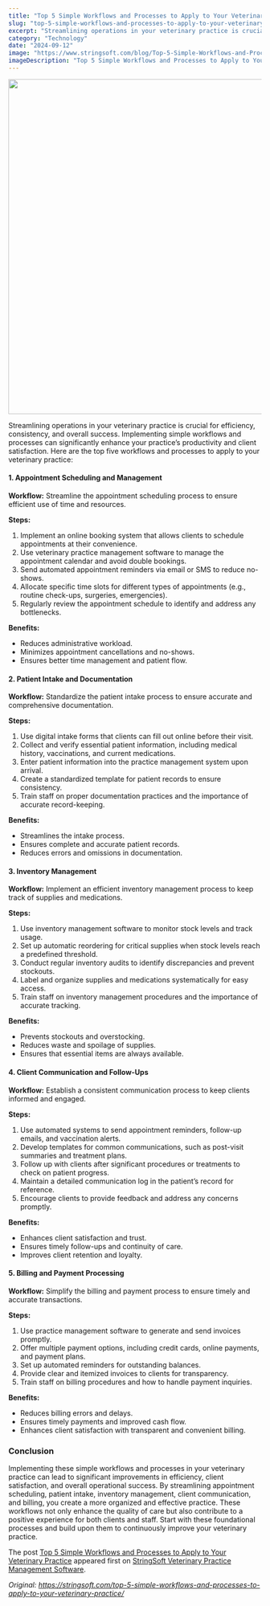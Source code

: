 ```yaml
---
title: "Top 5 Simple Workflows and Processes to Apply to Your Veterinary Practice"
slug: "top-5-simple-workflows-and-processes-to-apply-to-your-veterinary-practice"
excerpt: "Streamlining operations in your veterinary practice is crucial for efficiency, consistency, and overall success. Implementing simple workflows and processes can significantly enhance your practice’…"
category: "Technology"
date: "2024-09-12"
image: "https://www.stringsoft.com/blog/Top-5-Simple-Workflows-and-Processes-to-Apply-to-Your-Veterinary-Practice.jpg"
imageDescription: "Top 5 Simple Workflows and Processes to Apply to Your Veterinary Practice"
---
```


<p><img alt="" class="size-medium wp-image-425 aligncenter" height="667" src="https://www.stringsoft.com/blog/Top-5-Simple-Workflows-and-Processes-to-Apply-to-Your-Veterinary-Practice.jpg" width="1000" /></p>
<p>Streamlining operations in your veterinary practice is crucial for efficiency, consistency, and overall success. Implementing simple workflows and processes can significantly enhance your practice’s productivity and client satisfaction. Here are the top five workflows and processes to apply to your veterinary practice:</p>
<h4>1. <strong>Appointment Scheduling and Management</strong></h4>
<p><strong>Workflow:</strong> Streamline the appointment scheduling process to ensure efficient use of time and resources.</p>
<p><strong>Steps:</strong></p>
<ol>
<li>Implement an online booking system that allows clients to schedule appointments at their convenience.</li>
<li>Use veterinary practice management software to manage the appointment calendar and avoid double bookings.</li>
<li>Send automated appointment reminders via email or SMS to reduce no-shows.</li>
<li>Allocate specific time slots for different types of appointments (e.g., routine check-ups, surgeries, emergencies).</li>
<li>Regularly review the appointment schedule to identify and address any bottlenecks.</li>
</ol>
<p><strong>Benefits:</strong></p>
<ul>
<li>Reduces administrative workload.</li>
<li>Minimizes appointment cancellations and no-shows.</li>
<li>Ensures better time management and patient flow.</li>
</ul>
<h4>2. <strong>Patient Intake and Documentation</strong></h4>
<p><strong>Workflow:</strong> Standardize the patient intake process to ensure accurate and comprehensive documentation.</p>
<p><strong>Steps:</strong></p>
<ol>
<li>Use digital intake forms that clients can fill out online before their visit.</li>
<li>Collect and verify essential patient information, including medical history, vaccinations, and current medications.</li>
<li>Enter patient information into the practice management system upon arrival.</li>
<li>Create a standardized template for patient records to ensure consistency.</li>
<li>Train staff on proper documentation practices and the importance of accurate record-keeping.</li>
</ol>
<p><strong>Benefits:</strong></p>
<ul>
<li>Streamlines the intake process.</li>
<li>Ensures complete and accurate patient records.</li>
<li>Reduces errors and omissions in documentation.</li>
</ul>
<h4>3. <strong>Inventory Management</strong></h4>
<p><strong>Workflow:</strong> Implement an efficient inventory management process to keep track of supplies and medications.</p>
<p><strong>Steps:</strong></p>
<ol>
<li>Use inventory management software to monitor stock levels and track usage.</li>
<li>Set up automatic reordering for critical supplies when stock levels reach a predefined threshold.</li>
<li>Conduct regular inventory audits to identify discrepancies and prevent stockouts.</li>
<li>Label and organize supplies and medications systematically for easy access.</li>
<li>Train staff on inventory management procedures and the importance of accurate tracking.</li>
</ol>
<p><strong>Benefits:</strong></p>
<ul>
<li>Prevents stockouts and overstocking.</li>
<li>Reduces waste and spoilage of supplies.</li>
<li>Ensures that essential items are always available.</li>
</ul>
<h4>4. <strong>Client Communication and Follow-Ups</strong></h4>
<p><strong>Workflow:</strong> Establish a consistent communication process to keep clients informed and engaged.</p>
<p><strong>Steps:</strong></p>
<ol>
<li>Use automated systems to send appointment reminders, follow-up emails, and vaccination alerts.</li>
<li>Develop templates for common communications, such as post-visit summaries and treatment plans.</li>
<li>Follow up with clients after significant procedures or treatments to check on patient progress.</li>
<li>Maintain a detailed communication log in the patient’s record for reference.</li>
<li>Encourage clients to provide feedback and address any concerns promptly.</li>
</ol>
<p><strong>Benefits:</strong></p>
<ul>
<li>Enhances client satisfaction and trust.</li>
<li>Ensures timely follow-ups and continuity of care.</li>
<li>Improves client retention and loyalty.</li>
</ul>
<h4>5. <strong>Billing and Payment Processing</strong></h4>
<p><strong>Workflow:</strong> Simplify the billing and payment process to ensure timely and accurate transactions.</p>
<p><strong>Steps:</strong></p>
<ol>
<li>Use practice management software to generate and send invoices promptly.</li>
<li>Offer multiple payment options, including credit cards, online payments, and payment plans.</li>
<li>Set up automated reminders for outstanding balances.</li>
<li>Provide clear and itemized invoices to clients for transparency.</li>
<li>Train staff on billing procedures and how to handle payment inquiries.</li>
</ol>
<p><strong>Benefits:</strong></p>
<ul>
<li>Reduces billing errors and delays.</li>
<li>Ensures timely payments and improved cash flow.</li>
<li>Enhances client satisfaction with transparent and convenient billing.</li>
</ul>
<h3>Conclusion</h3>
<p>Implementing these simple workflows and processes in your veterinary practice can lead to significant improvements in efficiency, client satisfaction, and overall operational success. By streamlining appointment scheduling, patient intake, inventory management, client communication, and billing, you create a more organized and effective practice. These workflows not only enhance the quality of care but also contribute to a positive experience for both clients and staff. Start with these foundational processes and build upon them to continuously improve your veterinary practice.</p>
<p>The post <a href="https://stringsoft.com/top-5-simple-workflows-and-processes-to-apply-to-your-veterinary-practice/">Top 5 Simple Workflows and Processes to Apply to Your Veterinary Practice</a> appeared first on <a href="https://stringsoft.com">StringSoft Veterinary Practice Management Software</a>.</p>

*Original: https://stringsoft.com/top-5-simple-workflows-and-processes-to-apply-to-your-veterinary-practice/*
